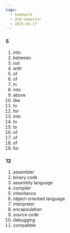 ```yaml
---
tags:
  - homework
  - 2nd-semester
  - 2025-03-17
---
```


### 5

1. into
2. between
3. out
4. with
5. of
6. of
7. in
8. into
9. above
10. like
11. to
12. for
13. into
14. to
15. to
16. of
17. of
18. of
19. for

### 12

1. assembler
2. binary code
3. assembly language
4. compiler
5. inheritance
6. object-oriented language
7. interpreter
8. encapsulation
9. source code
10. debugging
11. compatible